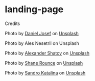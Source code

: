 # landing-page
















Credits

Photo by <a href="https://unsplash.com/@josef_photography?utm_content=creditCopyText&utm_medium=referral&utm_source=unsplash">Daniel Josef</a> on <a href="https://unsplash.com/photos/closeup-photo-of-black-and-red-keyboard-AMssSjUaTY4?utm_content=creditCopyText&utm_medium=referral&utm_source=unsplash">Unsplash</a>
      

Photo by Ales Nesetril on Unsplash

Photo by <a href="https://unsplash.com/@alexbemore?utm_content=creditCopyText&utm_medium=referral&utm_source=unsplash">Alexander Shatov</a> on <a href="https://unsplash.com/photos/blue-red-and-green-letters-illustration-mr4JG4SYOF8?utm_content=creditCopyText&utm_medium=referral&utm_source=unsplash">Unsplash</a>
      
Photo by <a href="https://unsplash.com/@shanerounce?utm_content=creditCopyText&utm_medium=referral&utm_source=unsplash">Shane Rounce</a> on <a href="https://unsplash.com/photos/black-electrical-tower-1ZZ96uESRJQ?utm_content=creditCopyText&utm_medium=referral&utm_source=unsplash">Unsplash</a>
      
Photo by <a href="https://unsplash.com/@sandrokatalina?utm_content=creditCopyText&utm_medium=referral&utm_source=unsplash">Sandro Katalina</a> on <a href="https://unsplash.com/photos/purple-and-black-pyramid-wallpaper-k1bO_VTiZSs?utm_content=creditCopyText&utm_medium=referral&utm_source=unsplash">Unsplash</a>
            